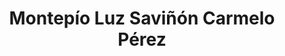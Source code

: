 ---
title: "Montepío Luz Saviñón Carmelo Pérez"
url: /nezahualcoyotl/montepio-luz-savinon-carmelo-perez/
shop: prestamista
---